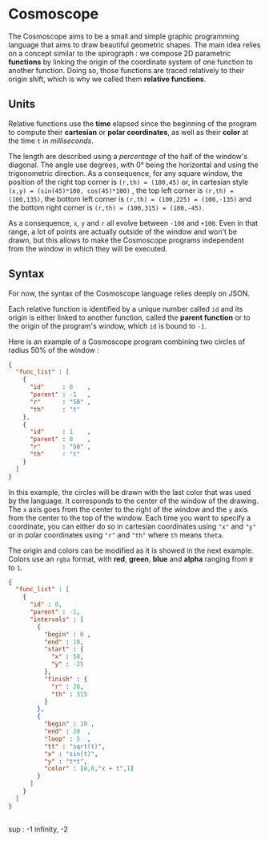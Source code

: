 Cosmoscope
============

The Cosmoscope aims to be a small and simple graphic programming language that aims to draw beautiful geometric shapes. The main idea relies on a concept similar to the spirograph : we compose 2D parametric **functions** by linking the origin of the coordinate system of one function to another function. Doing so, those functions are traced relatively to their origin shift, which is why we called them **relative functions**.

Units
--------

Relative functions use the **time** elapsed since the beginning of the program to compute their **cartesian** or **polar coordinates**, as well as their **color** at the time ``t`` in *milliseconds*.

The length are described using a *percentage* of the half of the window's diagonal. The angle use degrees, with 0° being the horizontal and using the trigonometric direction. As a consequence, for any square window, the position of the right top corner is ``(r,th) = (100,45)`` or, in cartesian style ``(x,y) = (sin(45)*100, cos(45)*100)`` , the top left corner is ``(r,th) = (100,135)``, the bottom left corner is ``(r,th) = (100,225) = (100,-135)`` and the bottom right corner is ``(r,th) = (100,315) = (100,-45)``.

As a consequence, ``x``, ``y`` and ``r`` all evolve between ``-100`` and ``+100``. Even in that range, a lot of points are actually outside of the window and won't be drawn, but this allows to make the Cosmoscope programs independent from the window in which they will be executed.

Syntax 
---------------

For now, the syntax of the Cosmoscope language relies deeply on JSON.

Each relative function is identified by a unique number called ``id`` and its origin is either linked to another function, called the **parent function** or to the origin of the program's window, which ``id`` is bound to ``-1``. 

Here is an example of a Cosmoscope program combining two circles of radius 50% of the window : 

````JSON
{
  "func_list" : [
    {
      "id"     : 0    ,
      "parent" : -1   ,
      "r"      : "50" ,
      "th"     : "t" 
    },
    {
      "id"     : 1    ,
      "parent" : 0    ,
      "r"      : "50" ,
      "th"     : "t"
    }
  ]
}      
````

In this example, the circles will be drawn with the last color that was used by the language. It corresponds to the center of the window of the drawing. The ``x`` axis goes from the center to the right of the window and the ``y`` axis from the center to the top of the window. Each time you want to specify a coordinate, you can either do so in cartesian coordinates using ``"x"`` and  ``"y"`` or in polar coordinates using ``"r"`` and ``"th"`` where ``th`` means ``theta``.

The origin and colors can be modified as it is showed in the next example. Colors use an ``rgba`` format, with **red**, **green**, **blue**  and **alpha** ranging from ``0`` to ``1``.


````JSON
{
  "func_list" : [
    {
      "id" : 0,
      "parent" : -1,
      "intervals" : [
        {
          "begin" : 0 , 
          "end" : 10,
          "start" : {
            "x" : 50,
            "y" : -25
          },
          "finish" : {
            "r" : 20,
            "th" : 315
          }
        },
        {
          "begin" : 10 , 
          "end" : 20  ,
          "loop" : 5  ,
          "tt" : "sqrt(t)",
          "x" : "sin(t)",
          "y" : "t*t",
          "color" : [0,0,"x + t",1] 
        }
      ]
    }
  ]
}
      
````

sup : -1 infinity, -2
